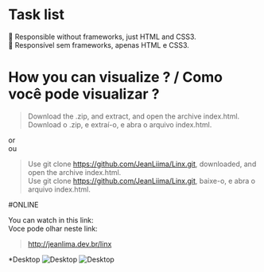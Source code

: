 # Task list

🚀 Responsible without frameworks, just HTML and CSS3. </br>
🚀 Responsível sem frameworks, apenas HTML e CSS3.

# How you can visualize ? / Como você pode visualizar ?

>Download the .zip, and extract, and open the archive index.html.</br>
>Download o .zip, e extraí-o, e abra o arquivo index.html.

or</br>
ou

>Use git clone https://github.com/JeanLiima/Linx.git, downloaded, and open the archive index.html.</br>
>Use git clone https://github.com/JeanLiima/Linx.git, baixe-o, e abra o arquivo index.html.

#ONLINE

You can watch in this link:</br>
Voce pode olhar neste link:

> http://jeanlima.dev.br/linx

*Desktop
<img alt="Desktop" title="#Desktop" src="./screenshots/github/TaskList.gif" />
![Desktop](https://raw.githubusercontent.com/JeanLiima/Linx/master/screenshot/github/TaskList.gif)
